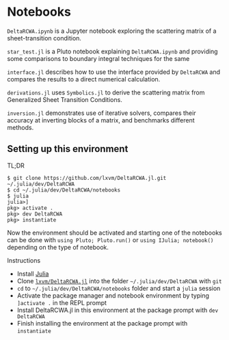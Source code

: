 # Notebooks

`DeltaRCWA.ipynb` is a Jupyter notebook exploring the scattering matrix of a sheet-transition condition.

`star_test.jl` is a Pluto notebook explaining `DeltaRCWA.ipynb` and providing some comparisons to boundary integral techniques for the same

`interface.jl` describes how to use the interface provided by `DeltaRCWA` and compares the results to a direct numerical calculation.

`derivations.jl` uses `Symbolics.jl` to derive the scattering matrix from Generalized Sheet Transition Conditions.

`inversion.jl` demonstrates use of iterative solvers, compares their accuracy
at inverting blocks of a matrix, and benchmarks different methods.

## Setting up this environment

TL;DR
```
$ git clone https://github.com/lxvm/DeltaRCWA.jl.git ~/.julia/dev/DeltaRCWA
$ cd ~/.julia/dev/DeltaRCWA/notebooks
$ julia
julia>]
pkg> activate .
pkg> dev DeltaRCWA
pkg> instantiate
```

Now the environment should be activated and starting one of the notebooks can be done with `using Pluto; Pluto.run()` or `using IJulia; notebook()` depending on the type of notebook.

Instructions
- Install [Julia](https://julialang.org/)
- Clone [`lxvm/DeltaRCWA.jl`](https://github.com/lxvm/DeltaRCWA.jl) into the folder `~/.julia/dev/DeltaRCWA` with `git`
- `cd` to `~/.julia/dev/DeltaRCWA/notebooks` folder and start a `julia` session
- Activate the package manager and notebook environment by typing `]activate .` in the REPL prompt
- Install DeltaRCWA.jl in this environment at the package prompt with `dev DeltaRCWA`
- Finish installing the environment at the package prompt with `instantiate`